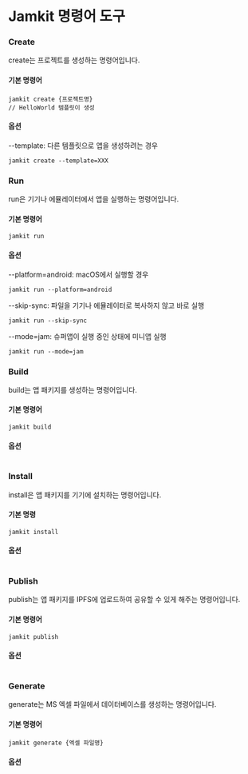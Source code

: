 # Jamkit 명령어 도구

### Create

create는 프로젝트를 생성하는 명령어입니다.

#### 기본 명령어

```
jamkit create {프로젝트명}
// HelloWorld 템플릿이 생성
```

#### 옵션

\--template: 다른 템플릿으로 앱을 생성하려는 경우

```
jamkit create --template=XXX
```

### Run

run은 기기나 에뮬레이터에서 앱을 실행하는 명령어입니다.

#### 기본 명령어

```
jamkit run
```

#### 옵션

\--platform=android: macOS에서 실행할 경우

```
jamkit run --platform=android
```

\--skip-sync: 파일을 기기나 에뮬레이터로 복사하지 않고 바로 실행

```
jamkit run --skip-sync
```

\--mode=jam: 슈퍼앱이 실행 중인 상태에 미니앱 실행

```
jamkit run --mode=jam
```

### Build

build는 앱 패키지를 생성하는 명령어입니다.

#### 기본 명령어

```
jamkit build
```

#### 옵션

```
```

### Install

install은 앱 패키지를 기기에 설치하는 명령어입니다.

#### 기본 명령

```
jamkit install
```

#### 옵션

```
```

### Publish

publish는 앱 패키지를 IPFS에 업로드하여 공유할 수 있게 해주는 명령어입니다.

#### 기본 명령어

```
jamkit publish
```

#### 옵션

```
```

### Generate

generate는 MS 엑셀 파일에서 데이터베이스를 생성하는 명령어입니다.

#### 기본 명령어

```
jamkit generate {엑셀 파일명}
```

#### 옵션

```
```
